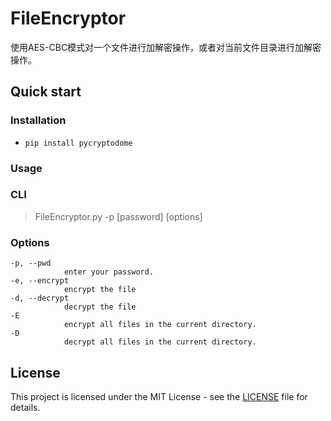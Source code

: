 # FileEncryptor
使用AES-CBC模式对一个文件进行加解密操作，或者对当前文件目录进行加解密操作。

## Quick start

### Installation

- `pip install pycryptodome`

### Usage

### CLI

> FileEncryptor.py -p [password] [options]

### Options

```shell
-p, --pwd
			enter your password.
-e, --encrypt
			encrypt the file
-d, --decrypt
			decrypt the file
-E
			encrypt all files in the current directory.
-D
			decrypt all files in the current directory.
```

## License

This project is licensed under the MIT License - see the [LICENSE](https://github.com/eW1z4rd/AES-FileEncryptor/blob/master/LICENSE) file for details.
